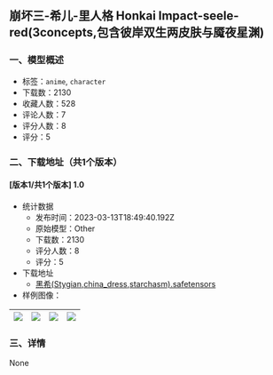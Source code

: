 ## 崩坏三-希儿-里人格  Honkai Impact-seele-red(3concepts,包含彼岸双生两皮肤与魇夜星渊)
### 一、模型概述

- 标签：`anime`, `character`
- 下载数：2130
- 收藏人数：528
- 评论人数：7
- 评分人数：8
- 评分：5

### 二、下载地址（共1个版本）

#### [版本1/共1个版本] 1.0

- 统计数据
  - 发布时间：2023-03-13T18:49:40.192Z
  - 原始模型：Other
  - 下载数：2130
  - 评分人数：8
  - 评分：5
- 下载地址
  - [黑希(Stygian,china_dress,starchasm).safetensors](https://civitai.com/api/download/models/21943)
- 样例图像：

| <img src="https://image.civitai.com/xG1nkqKTMzGDvpLrqFT7WA/fd39a214-ff2d-4a5e-7485-2f1957567700/width=450/234577.jpeg" /> | <img src="https://image.civitai.com/xG1nkqKTMzGDvpLrqFT7WA/199d8487-53a3-42a7-fef4-3a0a65ef4700/width=450/234576.jpeg" /> | <img src="https://image.civitai.com/xG1nkqKTMzGDvpLrqFT7WA/32831e7b-057b-47df-8f5a-25791bb22000/width=450/234575.jpeg" /> | <img src="https://image.civitai.com/xG1nkqKTMzGDvpLrqFT7WA/9bde4e32-09d4-4c96-6287-ae86b9dc4500/width=450/234574.jpeg" /> |
| ---- | ---- | ---- | ---- |


### 三、详情
None